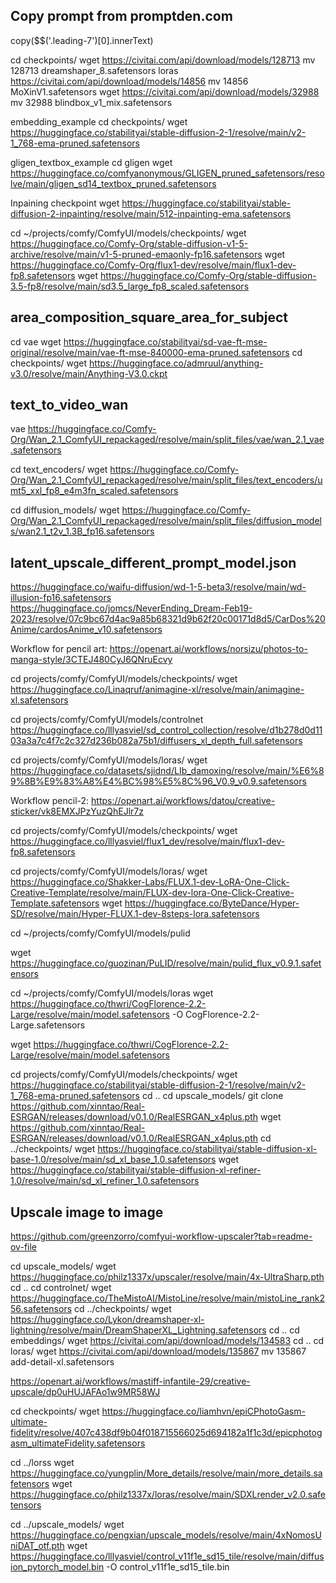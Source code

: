 


## Copy prompt from promptden.com
copy($$('.leading-7')[0].innerText)



cd checkpoints/
wget https://civitai.com/api/download/models/128713
mv 128713 dreamshaper_8.safetensors
loras
https://civitai.com/api/download/models/14856
mv 14856 MoXinV1.safetensors
wget https://civitai.com/api/download/models/32988
mv 32988 blindbox_v1_mix.safetensors



embedding_example
cd checkpoints/
wget https://huggingface.co/stabilityai/stable-diffusion-2-1/resolve/main/v2-1_768-ema-pruned.safetensors




gligen_textbox_example
cd gligen
wget https://huggingface.co/comfyanonymous/GLIGEN_pruned_safetensors/resolve/main/gligen_sd14_textbox_pruned.safetensors



Inpaining
checkpoint
wget https://huggingface.co/stabilityai/stable-diffusion-2-inpainting/resolve/main/512-inpainting-ema.safetensors



cd ~/projects/comfy/ComfyUI/models/checkpoints/
wget https://huggingface.co/Comfy-Org/stable-diffusion-v1-5-archive/resolve/main/v1-5-pruned-emaonly-fp16.safetensors
wget https://huggingface.co/Comfy-Org/flux1-dev/resolve/main/flux1-dev-fp8.safetensors
wget https://huggingface.co/Comfy-Org/stable-diffusion-3.5-fp8/resolve/main/sd3.5_large_fp8_scaled.safetensors




## area_composition_square_area_for_subject
cd vae
wget https://huggingface.co/stabilityai/sd-vae-ft-mse-original/resolve/main/vae-ft-mse-840000-ema-pruned.safetensors
cd checkpoints/
wget https://huggingface.co/admruul/anything-v3.0/resolve/main/Anything-V3.0.ckpt



## text_to_video_wan
vae
https://huggingface.co/Comfy-Org/Wan_2.1_ComfyUI_repackaged/resolve/main/split_files/vae/wan_2.1_vae.safetensors

cd text_encoders/
wget https://huggingface.co/Comfy-Org/Wan_2.1_ComfyUI_repackaged/resolve/main/split_files/text_encoders/umt5_xxl_fp8_e4m3fn_scaled.safetensors

cd diffusion_models/
wget https://huggingface.co/Comfy-Org/Wan_2.1_ComfyUI_repackaged/resolve/main/split_files/diffusion_models/wan2.1_t2v_1.3B_fp16.safetensors





## latent_upscale_different_prompt_model.json

https://huggingface.co/waifu-diffusion/wd-1-5-beta3/resolve/main/wd-illusion-fp16.safetensors
https://huggingface.co/jomcs/NeverEnding_Dream-Feb19-2023/resolve/07c9bc67d4ac9a85b68321d9b62f20c00171d8d5/CarDos%20Anime/cardosAnime_v10.safetensors





Workflow for pencil art: https://openart.ai/workflows/norsizu/photos-to-manga-style/3CTEJ480CyJ6QNruEcvy

cd projects/comfy/ComfyUI/models/checkpoints/
wget https://huggingface.co/Linaqruf/animagine-xl/resolve/main/animagine-xl.safetensors

cd projects/comfy/ComfyUI/models/controlnet
https://huggingface.co/lllyasviel/sd_control_collection/resolve/d1b278d0d1103a3a7c4f7c2c327d236b082a75b1/diffusers_xl_depth_full.safetensors

cd projects/comfy/ComfyUI/models/loras/
wget https://huggingface.co/datasets/sjidnd/LIb_damoxing/resolve/main/%E6%89%8B%E9%83%A8%E4%BC%98%E5%8C%96_V0.9_v0.9.safetensors






Workflow pencil-2: https://openart.ai/workflows/datou/creative-sticker/vk8EMXJPzYuzQhEJlr7z

cd projects/comfy/ComfyUI/models/checkpoints/
wget https://huggingface.co/lllyasviel/flux1_dev/resolve/main/flux1-dev-fp8.safetensors

cd projects/comfy/ComfyUI/models/loras/
wget https://huggingface.co/Shakker-Labs/FLUX.1-dev-LoRA-One-Click-Creative-Template/resolve/main/FLUX-dev-lora-One-Click-Creative-Template.safetensors
wget https://huggingface.co/ByteDance/Hyper-SD/resolve/main/Hyper-FLUX.1-dev-8steps-lora.safetensors

cd ~/projects/comfy/ComfyUI/models/pulid

wget https://huggingface.co/guozinan/PuLID/resolve/main/pulid_flux_v0.9.1.safetensors

cd ~/projects/comfy/ComfyUI/models/loras
wget https://huggingface.co/thwri/CogFlorence-2.2-Large/resolve/main/model.safetensors -O CogFlorence-2.2-Large.safetensors

wget https://huggingface.co/thwri/CogFlorence-2.2-Large/resolve/main/model.safetensors






cd projects/comfy/ComfyUI/models/checkpoints/
wget https://huggingface.co/stabilityai/stable-diffusion-2-1/resolve/main/v2-1_768-ema-pruned.safetensors
cd ..
cd upscale_models/
git clone https://github.com/xinntao/Real-ESRGAN/releases/download/v0.1.0/RealESRGAN_x4plus.pth
wget https://github.com/xinntao/Real-ESRGAN/releases/download/v0.1.0/RealESRGAN_x4plus.pth
cd ../checkpoints/
wget https://huggingface.co/stabilityai/stable-diffusion-xl-base-1.0/resolve/main/sd_xl_base_1.0.safetensors
wget https://huggingface.co/stabilityai/stable-diffusion-xl-refiner-1.0/resolve/main/sd_xl_refiner_1.0.safetensors






## Upscale image to image
https://github.com/greenzorro/comfyui-workflow-upscaler?tab=readme-ov-file

cd upscale_models/
wget https://huggingface.co/philz1337x/upscaler/resolve/main/4x-UltraSharp.pth
cd ..
cd controlnet/
wget https://huggingface.co/TheMistoAI/MistoLine/resolve/main/mistoLine_rank256.safetensors
cd ../checkpoints/
wget https://huggingface.co/Lykon/dreamshaper-xl-lightning/resolve/main/DreamShaperXL_Lightning.safetensors
cd ..
cd embeddings/
wget https://civitai.com/api/download/models/134583
cd ..
cd loras/
wget https://civitai.com/api/download/models/135867
mv 135867 add-detail-xl.safetensors




https://openart.ai/workflows/mastiff-infantile-29/creative-upscale/dp0uHUJAFAo1w9MR58WJ

cd checkpoints/
wget https://huggingface.co/liamhvn/epiCPhotoGasm-ultimate-fidelity/resolve/407c438df9b04f018715566025d694182a1f1c3d/epicphotogasm_ultimateFidelity.safetensors

cd ../lorss
wget https://huggingface.co/yungplin/More_details/resolve/main/more_details.safetensors
wget https://huggingface.co/philz1337x/loras/resolve/main/SDXLrender_v2.0.safetensors

cd ../upscale_models/
wget https://huggingface.co/pengxian/upscale_models/resolve/main/4xNomosUniDAT_otf.pth
wget https://huggingface.co/lllyasviel/control_v11f1e_sd15_tile/resolve/main/diffusion_pytorch_model.bin -O control_v11f1e_sd15_tile.bin